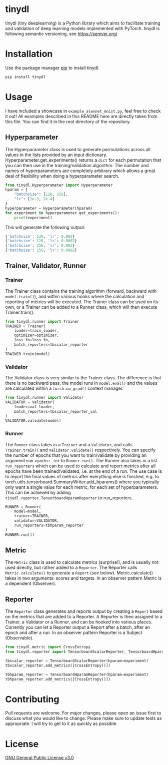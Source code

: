 # tinydl

tinydl (tiny deeplearning) is a Python library which aims to facilitate training and validation of deep learning models implemented with PyTorch. tinydl is following semantic versioning, see https://semver.org/

# Installation

Use the package manager [pip](https://pip.pypa.io/en/stable/) to install tinydl.

```bash
pip install tinydl
```

# Usage

I have included a showcase in `example_alexnet_mnist.py`, feel free to check it out! All examples described in this README here are directly taken from this file. You can find it in the root directory of the repository.

## Hyperparameter

The Hyperparameter class is used to generate permutations across all values in the lists provided by an input dictionary. Hyperparameter.get_experiments() returns a `dict` for each permutation that you can then use in the training/validation algorithm. The number and names of hyperparameters are completely arbitrary which allows a great deal of flexibility when doing a hyperparameter search.

```Python
from tinydl.Hyperparameter import Hyperparameter
hparam = {
    "batchsize": [128, 256],
    "lr": [2e-3, 2e-4]
}
hyperparameter = Hyperparameter(hparam)
for experiment in hyperparameter.get_experiments():
    print(experiment)
```

This will generate the following output:

```Python
{'batchsize': 128, 'lr': 0.002}
{'batchsize': 128, 'lr': 0.0002}
{'batchsize': 256, 'lr': 0.002}
{'batchsize': 256, 'lr': 0.0002}
```

## Trainer, Validator, Runner

### Trainer

The Trainer class contains the training algorithm (forward, backward with `model.train()`), and within various hooks where the calculation and reporting of metrics will be executed. The Trainer class can be used on its own, or a Trainer can be added to a Runner class, which will then execute Trainer.train().

```Python
from tinydl.runner import Trainer
TRAINER = Trainer(
    loader=train_loader,
    optimizer=optimizer,
    loss_fn=loss_fn,
    batch_reporters=tbscalar_reporter
)
TRAINER.train(model)
```

### Validator

The Validator class is very similar to the Trainer class. The difference is that there is no backward pass, the model runs in `model.eval()` and the values are calculated within a `torch.no_grad()` context manager.

```Python
from tinydl.runner import Validator
VALIDATOR = Validator(
    loader=val_loader,
    batch_reporters=tbscalar_reporter_val
)
VALIDATOR.validate(model)
```

### Runner

The `Runner` class takes in a `Trainer` and a `Validator`, and calls `Trainer.train()` and `Validator.validate()` respectively. You can specify the number of epochs that you want to train/validate by providing an argument `num_epochs: int` to `Runner.run()`. The Runner also takes in a list `run_reporters` which can be used to calculate and report metrics after all epochs have been trained/validated, i.e. at the end of a run. The use case is to report the final values of metrics after everything else is finished, e.g. to torch.utils.tensorboard.SummaryWriter.add_hparams() where you typically only want a single value for each metric, for each set of hyperparameters. This can be achieved by adding `tinydl.reporter.TensorboardHparamReporter` to run_reporters.

```Python
RUNNER = Runner(
    model=model,
    trainer=TRAINER,
    validator=VALIDATOR,
    run_reporters=tbhparam_reporter
)
RUNNER.run(3)
```

## Metric

The `Metric` class is used to calculate metrics (surprise!), and is usually not used directly, but rather added to a `Reporter`. The Reporter calls `Metric.calculate()` to generate a `Report` (see below). Metric.calculate() takes in two arguments: scores and targets. In an observer pattern Metric is a dependent (Observer).

## Reporter

The `Reporter` class generates and reports output by creating a `Report` based on the metrics that are added to a Reporter.
A Reporter is then assigned to a Trainer, a Validator or a Runner, and can be hooked into various places. Currently you can let a Reporter output a Report after a batch, after an epoch and after a run. In an observer pattern Reporter is a Subject (Observable).

```Python
from tinydl.metric import CrossEntropy
from tinydl.reporter import TensorboardScalarReporter, TensorboardHparamReporter

tbscalar_reporter = TensorboardScalarReporter(hparam=experiment)
tbscalar_reporter.add_metrics([CrossEntropy()])

tbhparam_reporter = TensorboardHparamReporter(hparam=experiment)
tbhparam_reporter.add_metrics([CrossEntropy()])
```

# Contributing

Pull requests are welcome. For major changes, please open an issue first to discuss what you would like to change.
Please make sure to update tests as appropriate. I will try to get to it as quickly as possible.

# License

[GNU General Public License v3.0](https://choosealicense.com/licenses/gpl-3.0/)
